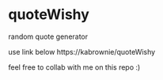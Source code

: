 # quoteWishy

random quote generator
      
use link below
https://kabrownie/quoteWishy

feel free to collab with me on this repo :)
